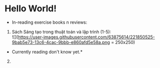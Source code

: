 # Hello World!
- In-reading exercise books n reviews:
1) Sách Sáng tạo trong thuật toán và lập trình (1-5): <br/>
![](https://user-images.githubusercontent.com/63875614/221850525-9bab5e73-13c6-4cac-9bbb-e860afd5e58a.png = 250x250) <br/>
- Currently reading don't know yet.*
2)
